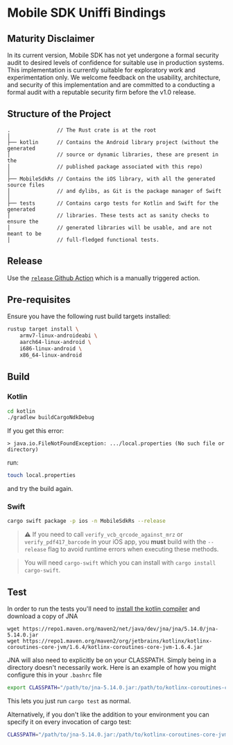 # Mobile SDK Uniffi Bindings

## Maturity Disclaimer

In its current version, Mobile SDK has not yet undergone a formal security audit
to desired levels of confidence for suitable use in production systems. This
implementation is currently suitable for exploratory work and experimentation
only. We welcome feedback on the usability, architecture, and security of this
implementation and are committed to a conducting a formal audit with a reputable
security firm before the v1.0 release.

## Structure of the Project

```
.               // The Rust crate is at the root
│
├── kotlin      // Contains the Android library project (without the generated
│               // source or dynamic libraries, these are present in the
│               // published package associated with this repo)
│
├── MobileSdkRs // Contains the iOS library, with all the generated source files
│               // and dylibs, as Git is the package manager of Swift
│
├── tests       // Contains cargo tests for Kotlin and Swift for the generated
│               // libraries. These tests act as sanity checks to ensure the
│               // generated libraries will be usable, and are not meant to be
│               // full-fledged functional tests.
```

## Release

Use the [`release` Github Action](https://github.com/spruceid/mobile-sdk-rs/actions/workflows/release.yml)
which is a manually triggered action.

## Pre-requisites

Ensure you have the following rust build targets installed:

```bash
rustup target install \
    armv7-linux-androideabi \
    aarch64-linux-android \
    i686-linux-android \
    x86_64-linux-android
```

## Build

### Kotlin

```bash
cd kotlin
./gradlew buildCargoNdkDebug
```

If you get this error:
```
> java.io.FileNotFoundException: .../local.properties (No such file or directory)
```

run:
```bash
touch local.properties
```

and try the build again.

### Swift

```bash
cargo swift package -p ios -n MobileSdkRs --release
```
> **⚠** If you need to call `verify_vcb_qrcode_against_mrz` or `verify_pdf417_barcode` in your iOS app, you **must** build with the `--release` flag to avoid runtime errors when executing these methods.

> You will need `cargo-swift` which you can install with `cargo install cargo-swift`.

## Test
In order to run the tests you'll need to [install the kotlin compiler](https://kotlinlang.org/docs/command-line.html) and download a copy of JNA

```
wget https://repo1.maven.org/maven2/net/java/dev/jna/jna/5.14.0/jna-5.14.0.jar
wget https://repo1.maven.org/maven2/org/jetbrains/kotlinx/kotlinx-coroutines-core-jvm/1.6.4/kotlinx-coroutines-core-jvm-1.6.4.jar
```

JNA will also need to explicitly be on your CLASSPATH.  Simply being in a directory
doesn't necessarily work.  Here is an example of how you might configure this
in your `.bashrc` file

```bash
export CLASSPATH="/path/to/jna-5.14.0.jar:/path/to/kotlinx-coroutines-core-jvm-1.6.4.jar:$CLASSPATH"
```
This lets you just run `cargo test` as normal.


Alternatively, if you don't like the addition to your environment you can
specify it on every invocation of cargo test:

```bash
CLASSPATH="/path/to/jna-5.14.0.jar:/path/to/kotlinx-coroutines-core-jvm-1.6.4.jar" cargo test
```
